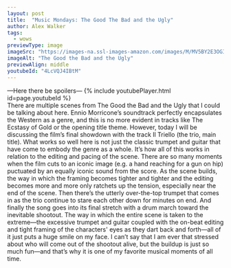 ```yaml
---
layout: post
title:  "Music Mondays: The Good The Bad and the Ugly"
author: Alex Walker
tags:
  - wows
previewType: image
imageSrc: "https://images-na.ssl-images-amazon.com/images/M/MV5BY2E3OGI3MGQtZjI3Yy00ODNhLWJiYWUtOWZhODM2YzdmMzhjL2ltYWdlL2ltYWdlXkEyXkFqcGdeQXVyNDAxOTExNTM@._V1_.jpg"
imageAlt: "The Good the Bad and the Ugly"
previewAlign: middle
youtubeId: "4LcVQJ4IBtM"
---
```

—Here there be spoilers—
{% include youtubePlayer.html id=page.youtubeId %}
<br>
There are multiple scenes from The Good the Bad and the Ugly that I could be talking about here. Ennio Morricone’s soundtrack perfectly encapsulates the Western as a genre, and this is no more evident in tracks like The Ecstasy of Gold or the opening title theme. However, today I will be discussing the film’s final showdown with the track Il Triello (the trio, main title). What works so well here is not just the classic trumpet and guitar that have come to embody the genre as a whole. It’s how all of this works in relation to the editing and pacing of the scene. There are so many moments when the film cuts to an iconic image (e.g. a hand reaching for a gun on hip) puctuated by an equally iconic sound from the score. As the scene builds, the way in which the framing becomes tighter and tighter and the editing becomes more and more only ratchets up the tension, especially near the end of the scene. Then there’s the utterly over-the-top trumpet that comes in as the trio continue to stare each other down for minutes on end. And finally the song goes into its final stretch with a drum march toward the inevitable shootout. The way in which the entire scene is taken to the extreme—the excessive trumpet and guitar coupled with the on-beat editing and tight framing of the characters' eyes as they dart back and forth—all of it just puts a huge smile on my face. I can’t say that I am ever that stressed about who will come out of the shootout alive, but the buildup is just so much fun—and that’s why it is one of my favorite musical moments of all time.